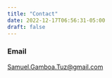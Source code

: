 ```yaml
---
title: "Contact"
date: 2022-12-17T06:56:31-05:00
draft: false 
---
```


### Email

Samuel.Gamboa.Tuz@gmail.com
